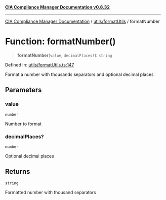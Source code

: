 [**CIA Compliance Manager Documentation v0.8.32**](../../../README.md)

***

[CIA Compliance Manager Documentation](../../../modules.md) / [utils/formatUtils](../README.md) / formatNumber

# Function: formatNumber()

> **formatNumber**(`value`, `decimalPlaces?`): `string`

Defined in: [utils/formatUtils.ts:147](https://github.com/Hack23/cia-compliance-manager/blob/0dc9a11e510cc2f2986e7debe532892627f2b00f/src/utils/formatUtils.ts#L147)

Format a number with thousands separators and optional decimal places

## Parameters

### value

`number`

Number to format

### decimalPlaces?

`number`

Optional decimal places

## Returns

`string`

Formatted number with thousand separators
